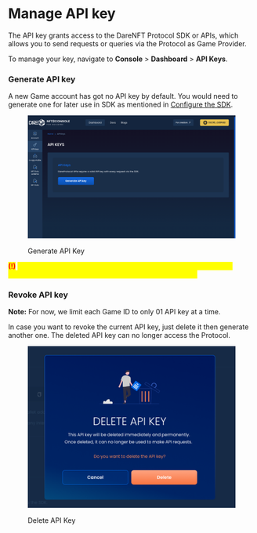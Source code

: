 # Manage API key

The API key grants access to the DareNFT Protocol SDK or APIs, which allows you to send requests or queries via the Protocol as Game Provider.

To manage your key, navigate to **Console** > **Dashboard** > **API Keys**.

### Generate API key <a href="#generate-api-key" id="generate-api-key"></a>

A new Game account has got no API key by default. You would need to generate one for later use in SDK as mentioned in [Configure the SDK](https://nft2scan.com/docs/darenft-protocol/get-started/initialize-the-sdk/#configure-the-sdk).

<figure><img src="../../../.gitbook/assets/generate-api-key.png" alt=""><figcaption><p>Generate API Key</p></figcaption></figure>

<mark style="color:red;">**(!)**</mark> <mark style="color:yellow;">DO NOT share the API key, as it provides access to all the features accessible by you as Game Provider on DareNFT Protocol.</mark>

### Revoke API key

**Note:** For now, we limit each Game ID to only 01 API key at a time.

In case you want to revoke the current API key, just delete it then generate another one. The deleted API key can no longer access the Protocol.

<figure><img src="../../../.gitbook/assets/delete-api-key (1).png" alt=""><figcaption><p>Delete API Key</p></figcaption></figure>
